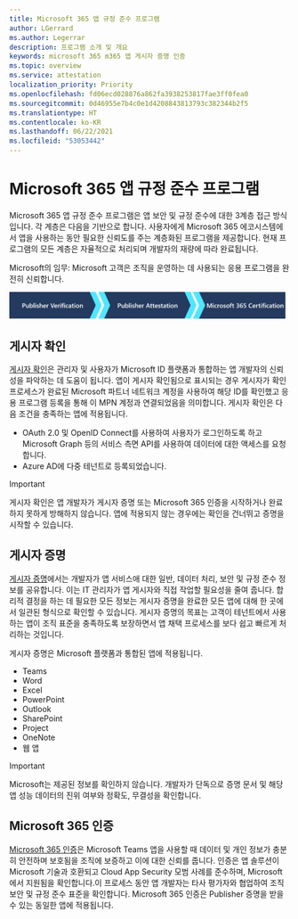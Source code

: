 ```yaml
---
title: Microsoft 365 앱 규정 준수 프로그램
author: LGerrard
ms.author: Legerrar
description: 프로그램 소개 및 개요
keywords: microsoft 365 m365 앱 게시자 증명 인증
ms.topic: overview
ms.service: attestation
localization_priority: Priority
ms.openlocfilehash: fd06ecd028876a862fa3938253817fae3ff0fea0
ms.sourcegitcommit: 0d46955e7b4c0e1d4208843813793c382344b2f5
ms.translationtype: HT
ms.contentlocale: ko-KR
ms.lasthandoff: 06/22/2021
ms.locfileid: "53053442"
---
```

# <a name="microsoft-365-app-compliance-program"></a>Microsoft 365 앱 규정 준수 프로그램

Microsoft 365 앱 규정 준수 프로그램은 앱 보안 및 규정 준수에 대한 3계층 접근 방식입니다. 각 계층은 다음을 기반으로 합니다. 사용자에게 Microsoft 365 에코시스템에서 앱을 사용하는 동안 필요한 신뢰도를 주는 계층화된 프로그램을 제공합니다. 현재 프로그램의 모든 계층은 자율적으로 처리되며 개발자의 재량에 따라 완료됩니다. 

Microsoft의 임무: Microsoft 고객은 조직을 운영하는 데 사용되는 응용 프로그램을 완전히 신뢰합니다.

  ![앱 규정 준수에 대한 3계층 접근 방식](media/Microsoft-App-Compliance-Overview.png) 

## <a name="publisher-verification"></a>게시자 확인

[게시자 확인](https://docs.microsoft.com/azure/active-directory/develop/publisher-verification-overview)은 관리자 및 사용자가 Microsoft ID 플랫폼과 통합하는 앱 개발자의 신뢰성을 파악하는 데 도움이 됩니다. 앱이 게시자 확인됨으로 표시되는 경우 게시자가 확인 프로세스가 완료된 Microsoft 파트너 네트워크 계정을 사용하여 해당 ID를 확인했고 응용 프로그램 등록을 통해 이 MPN 계정과 연결되었음을 의미합니다.
게시자 확인은 다음 조건을 충족하는 앱에 적용됩니다.  
- OAuth 2.0 및 OpenID Connect를 사용하여 사용자가 로그인하도록 하고 Microsoft Graph 등의 서비스 측면 API를 사용하여 데이터에 대한 액세스를 요청합니다. 
- Azure AD에 다중 테넌트로 등록되었습니다.  

> [!IMPORTANT]
> 게시자 확인은 앱 개발자가 게시자 증명 또는 Microsoft 365 인증을 시작하거나 완료하지 못하게 방해하지 않습니다. 앱에 적용되지 않는 경우에는 확인을 건너뛰고 증명을 시작할 수 있습니다.

## <a name="publisher-attestation"></a>게시자 증명

[게시자 증명](https://docs.microsoft.com/microsoft-365-app-certification/docs/enterprise-app-attestation-guide)에서는 개발자가 앱 서비스애 대한 일반, 데이터 처리, 보안 및 규정 준수 정보를 공유합니다. 이는 IT 관리자가 앱 게시자와 직접 작업할 필요성을 줄여 줍니다. 합리적 결정을 하는 데 필요한 모든 정보는 게시자 증명을 완료한 모든 앱에 대해 한 곳에서 일관된 형식으로 확인할 수 있습니다. 게시자 증명의 목표는 고객이 테넌트에서 사용하는 앱이 조직 표준을 충족하도록 보장하면서 앱 채택 프로세스를 보다 쉽고 빠르게 처리하는 것입니다.

게시자 증명은 Microsoft 플랫폼과 통합된 앱에 적용됩니다.
-   Teams
-   Word
-   Excel
-   PowerPoint 
-   Outlook
- SharePoint
- Project
- OneNote
- 웹 앱

> [!IMPORTANT]
> Microsoft는 제공된 정보를 확인하지 않습니다. 개발자가 단독으로 증명 문서 및 해당 앱 성능 데이터의 진위 여부와 정확도, 무결성을 확인합니다. 

## <a name="microsoft-365-certification"></a>Microsoft 365 인증
[Microsoft 365 인증](https://docs.microsoft.com/microsoft-365-app-certification/docs/enterprise-app-certification-guide)은 Microsoft Teams 앱을 사용할 때 데이터 및 개인 정보가 충분히 안전하며 보호됨을 조직에 보증하고 이에 대한 신뢰를 줍니다. 인증은 앱 솔루션이 Microsoft 기술과 호환되고 Cloud App Security 모범 사례를 준수하며, Microsoft에서 지원됨을 확인합니다.이 프로세스 동안 앱 개발자는 타사 평가자와 협업하여 조직 보안 및 규정 준수 표준을 확인합니다. Microsoft 365 인증은 Publisher 증명을 받을 수 있는 동일한 앱에 적용됩니다. 



